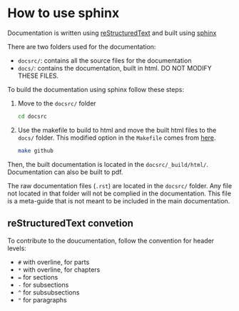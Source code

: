 # How to use sphinx

Documentation is written using [reStructuredText](https://docutils.sourceforge.io/rst.html)
and built using [sphinx](https://www.sphinx-doc.org/en/master/usage/restructuredtext/index.html)

There are two folders used for the documentation:

- `docsrc/`: contains all the source files for the documentation
- `docs/`: contains the documentation, built in html. DO NOT MODIFY THESE FILES.

To build the documentation using sphinx follow these steps:

1. Move to the `docsrc/` folder

    ```bash
    cd docsrc
    ```

2. Use the makefile to build to html and move the built html files to the `docs/` folder. This modified option in the `Makefile` comes from [here](https://github.com/sphinx-doc/sphinx/issues/3382#issuecomment-409068915).

    ```bash
    make github
    ```

Then, the built documentation is located in the `docsrc/_build/html/`.
Documentation can also be built to pdf.

The raw documentation files (`.rst`) are located in the `docsrc/` folder.
Any file not located in that folder will not be complied in the documentation.
This file is a meta-guide that is not meant to be included in the main documentation.

## reStructuredText convetion

To contribute to the doucumentation, follow the convention for header levels:

- `#` with overline, for parts
- `*` with overline, for chapters
- `=` for sections
- `-` for subsections
- `^` for subsubsections
- `"` for paragraphs